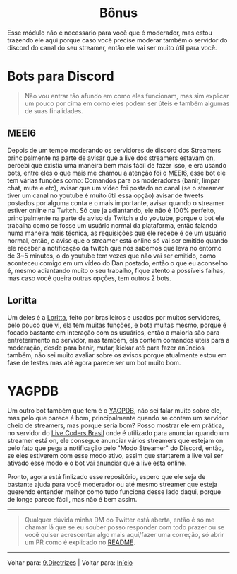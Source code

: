 <h1 align="center">Bônus</h1>

Esse módulo não é necessário para você que é moderador, mas estou trazendo ele aqui porque caso você precise moderar também o servidor do discord do canal do seu streamer, então ele vai ser muito útil para você.  

# Bots para Discord

>Não vou entrar tão afundo em como eles funcionam, mas sim explicar um pouco por cima em como eles podem ser úteis e também algumas de suas finalidades. 

## MEEI6

Depois de um tempo moderando os servidores de discord dos Streamers principalmente na parte de avisar que a live dos streamers estavam on, percebi que existia uma maneira bem mais fácil de fazer isso, e era usando bots, entre eles o que mais me chamou a atenção foi o [MEEI6](https://mee6.xyz/), esse bot ele tem várias funções como: Comandos para os moderadores (banir, limpar chat, mute e etc), avisar que um vídeo foi postado no canal (se o streamer tiver um canal no youtube é muito útil essa opção) avisar de tweets postados por alguma conta e o mais importante, avisar quando o streamer estiver online na Twitch. Só que ja adiantando, ele não é 100% perfeito, principalmente na parte de aviso da Twitch e do youtube, porque o bot ele trabalha como se fosse um usuário normal da plataforma, então falando numa maneira mais técnica, as requisições que ele recebe é de um usuário normal, então, o aviso que o streamer está online só vai ser emitido quando ele receber a notificação da twitch que nós sabemos que leva no entorno de 3~5 minutos, o do youtube tem vezes que não vai ser emitido, como aconteceu comigo em um vídeo do Dan postado, então o que eu aconselho é, mesmo adiantando muito o seu trabalho, fique atento a possíveis falhas, mas caso você queira outras opções, tem outros 2 bots.  

## Loritta

 Um deles é a [Loritta](https://loritta.website/br/), feito por brasileiros e usados por muitos servidores, pelo pouco que vi, ela tem muitas funções, e bota muitas mesmo, porque é focado bastante em interação com os usuários, então a maioria são para entreterimento no servidor, mas também, ela contém comandos úteis para a moderação, desde para banir, mutar, kickar até para fazer anúncios também, não sei muito avaliar sobre os avisos porque atualmente estou em fase de testes mas até agora parece ser um bot muito bom.  

 # YAGPDB 
 
 Um outro bot também que tem é o [YAGPDB](https://yagpdb.xyz/), não sei falar muito sobre ele, mas pelo que parece é bom, principalmente quando se contem um servidor cheio de streamers, mas porque seria bom? Posso mostrar ele em prática, no servidor do [Live Coders Brasil](https://www.twitch.tv/team/livecodersbrasil) onde é utilizado para anunciar quando um streamer está on, ele consegue anunciar vários streamers que estejam on pelo fato que pega a notificação pelo "Modo Streamer" do Discord, então, se eles estiverem com esse modo ativo, assim que startarem a live vai ser ativado esse modo e o bot vai anunciar que a live está online.  

 Pronto, agora está finlizado esse repositório, espero que ele seja de bastante ajuda para você moderador ou até mesmo streamer que esteja querendo entender melhor como tudo funciona desse lado daqui, porque de longe parece fácil, mas não é bem assim.  
 
 ---
 
> Qualquer dúvida minha DM do Twitter está aberta, então é só me chamar lá que se eu souber posso responder com todo prazer ou se você quiser acrescentar algo mais aqui/fazer uma correção, só abrir um PR como é explicado no [README](/README.MD).

----

Voltar para: [9.Diretrizes](/contents/9.Diretrizes.md) | Voltar para: [Início](/README.md)